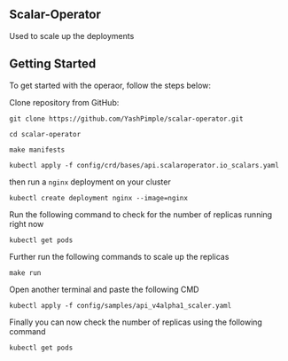 ## Scalar-Operator

Used to scale up the deployments

## Getting Started

To get started with the operaor, follow the steps below:

Clone repository from GitHub:
```
git clone https://github.com/YashPimple/scalar-operator.git
```

```
cd scalar-operator
```
   
```
make manifests
```

```
kubectl apply -f config/crd/bases/api.scalaroperator.io_scalars.yaml
```

then run a `nginx` deployment on your cluster

```
kubectl create deployment nginx --image=nginx
```

Run the following command to check for the number of replicas running right now

```
kubectl get pods
```

Further run the following commands to scale up the replicas

```
make run
```

Open another terminal and paste the following CMD

```
kubectl apply -f config/samples/api_v4alpha1_scaler.yaml
```

Finally you can now check the number of replicas using the following command 
```
kubectl get pods
```
